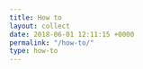 ```yaml
---
title: How to
layout: collect
date: 2018-06-01 12:11:15 +0000
permalink: "/how-to/"
type: how-to
---
```

